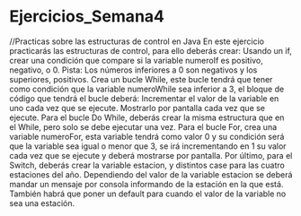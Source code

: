 # Ejercicios_Semana4
//Practicas sobre las estructuras de control en Java
En este ejercicio practicarás las estructuras de control, para ello deberás crear:
Usando un if, crear una condición que compare si la variable numeroIf es positivo, negativo, o 0.
Pista: Los números inferiores a 0 son negativos y los superiores, positivos.
Crea un bucle While, este bucle tendrá que tener como condición que la variable numeroWhile sea inferior a 3, el bloque de código que tendrá el bucle deberá:
Incrementar el valor de la variable en uno cada vez que se ejecute.
Mostrarlo por pantalla cada vez que se ejecute.
Para el bucle Do While, deberás crear la misma estructura que en el While, pero solo se debe ejecutar una vez.
Para el bucle For, crea una variable numeroFor, esta variable tendrá como valor 0 y su condición será que la variable sea igual o menor que 3, se irá incrementando en 1 su valor cada vez que se ejecute y deberá mostrarse por pantalla.
Por último, para el Switch, deberás crear la variable estacion, y distintos case para las cuatro estaciones del año. Dependiendo del valor de la variable estacion se deberá mandar un mensaje por consola informando de la estación en la que está. También habrá que poner un default para cuando el valor de la variable no sea una estación.
